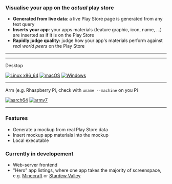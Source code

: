### Visualise your app on the *actual* play store

- **Generated from live data**: a live Play Store page is generated from any text query
- **Inserts your app**:  your apps materials (feature graphic, icon, name, ...) are inserted as if it is on the Play Store
- **Rapidly judge quality:** judge how your app's materials perform against *real world peers* on the Play Store

---

___
Desktop

[![Linux x86_64](https://github.com/JerboaBurrow/PlayStoreVisualiser/actions/workflows/build-and-test-linux.yml/badge.svg)](https://github.com/JerboaBurrow/PlayStoreVisualiser/actions/workflows/build-and-test-linux.yml) [![macOS](https://github.com/JerboaBurrow/PlayStoreVisualiser/actions/workflows/build-and-test-macos.yml/badge.svg)](https://github.com/JerboaBurrow/PlayStoreVisualiser/actions/workflows/build-and-test-macos.yml) [![Windows](https://github.com/JerboaBurrow/PlayStoreVisualiser/actions/workflows/build-and-test-windows.yml/badge.svg)](https://github.com/JerboaBurrow/PlayStoreVisualiser/actions/workflows/build-and-test-windows.yml) 
___
Arm (e.g. Rhaspberry Pi, check with ```uname --machine``` on you Pi

[![aarch64](https://github.com/JerboaBurrow/PlayStoreVisualiser/actions/workflows/build-and-test-aarch64.yml/badge.svg)](https://github.com/JerboaBurrow/PlayStoreVisualiser/actions/workflows/build-and-test-aarch64.yml) [![armv7](https://github.com/JerboaBurrow/PlayStoreVisualiser/actions/workflows/build-and-test-armv7.yml/badge.svg)](https://github.com/JerboaBurrow/PlayStoreVisualiser/actions/workflows/build-and-test-armv7.yml)
___

### Features

- Generate a mockup from real Play Store data
- Insert mockup app materials into the mockup
- Local executable

### Currently in developement

- Web-server frontend
- "Hero" app listings, where one app takes the majority of screenspace, e.g. [Minecraft](https://play.google.com/store/search?q=Minecraft&c=apps&hl=en&gl=US) or [Stardew Valley](https://play.google.com/store/search?q=Stardew&c=apps&hl=en&gl=US)
